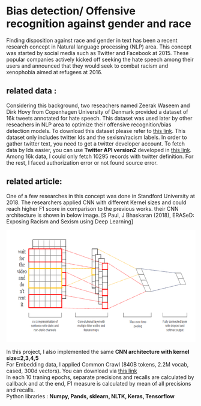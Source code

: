 # Bias detection/ Offensive recognition against gender and race
Finding disposition against race and gender in text has been a recent research concept in Natural language processing (NLP) area. This concept was started by social media such as Twitter and Facebook at 2015. These popular companies actively kicked off seeking the hate speech among their users and announced that they would seek to combat racism and xenophobia aimed at refugees at 2016.  
## related data :   
Considering this background, two reseachers named Zeerak Waseem and Dirk Hovy from Copenhagen University of Denmark provided a dataset of 16k tweets annotated for hate speech. This dataset was used later by other reseachers in NLP area to optimize their offensive recognition/bias detection models. To download this dataset please refer to [this link](https://github.com/ZeerakW/hatespeech). This dataset only includes twitter Ids and the sexism/racism labels. In order to gather twitter text, you need to get a twitter developer account. To fetch data by Ids easier, you can use **Twitter API version2** developed in [this link](https://github.com/twitterdev/Twitter-API-v2-sample-code). Among 16k data, I could only fetch 10295 records with twitter definition. For the rest, I faced authorization error or not found source error.
## related article:  
One of a few researches in this concept was done in Standford University at 2018. The researchers applied CNN with different Kernel sizes and could reach higher F1 score in comparison to the previous works. their CNN architecture is shown in below image. [S Paul, J Bhaskaran (2018), ERASeD: Exposing Racism and Sexism using Deep Learning]

<img src="image/CNN_architecture_topic_classification.png" height="300" width="700">

In this project, I also implemented the same **CNN architecture with kernel size=2,3,4,5**  
For Embedding data, I applied Common Crawl (840B tokens, 2.2M vocab, cased, 300d vectors). You can download via [this link](https://nlp.stanford.edu/projects/glove/)  
In each 10 traning epochs, separate precisions and recalls are calculated by callback and at the end, F1 measure is calculated by mean of all precisions and recalls.  
Python libraries : **Numpy, Pands, sklearn, NLTK, Keras, Tensorflow**  
